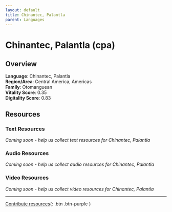 ```yaml
---
layout: default
title: Chinantec, Palantla
parent: Languages
---
```


# Chinantec, Palantla (cpa)

## Overview

**Language**: Chinantec, Palantla  
**Region/Area**: Central America, Americas  
**Family**: Otomanguean  
**Vitality Score**: 0.35  
**Digitality Score**: 0.83  

## Resources

### Text Resources
*Coming soon - help us collect text resources for Chinantec, Palantla*

### Audio Resources
*Coming soon - help us collect audio resources for Chinantec, Palantla*

### Video Resources
*Coming soon - help us collect video resources for Chinantec, Palantla*

---

[Contribute resources](https://fairtrain.github.io/){: .btn .btn-purple }
